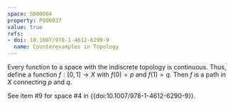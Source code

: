 ```yaml
---
space: S000004
property: P000037
value: true
refs:
- doi: 10.1007/978-1-4612-6290-9
  name: Counterexamples in Topology
---
```


Every function to a space with the indiscrete topology is continuous. Thus, define a function $f: [0,1] \rightarrow X$ with $f(0)=p$ and $f(1)=q$. Then $f$ is a path in $X$ connecting $p$ and $q$.

See item #9 for space #4 in {{doi:10.1007/978-1-4612-6290-9}}.
